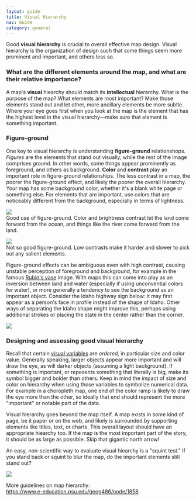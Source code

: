 ```yaml
---
layout: guide
title: Visual Hierarchy
nav: Guide
category: general
---
```


Good **visual hierarchy** is crucial to overall effective map design. Visual hierarchy is the organization of design such that some things seem more prominent and important, and others less so.

### What are the different elements around the map, and what are their relative importance?

A map's **visual** hiearchy should match its **intellectual** hierarchy. What is the purpose of the map? What elements are most important? Make those elements stand out and let other, more ancillary elements be more subtle. Where your eye goes first when you look at the map is the element that has the highest level in the visual hierarchy—make sure that element is something important.

### Figure-ground

One key to visual hierarchy is understanding **figure-ground** relationshops. _Figures_ are the elements that stand out visually, while the rest of the image comprises _ground_. In other words, some things appear prominently as foreground, and others as background. **Color** and **contrast** play an important role in figure-ground relationships. The less contrast in a map, the poorer the figure-ground effect, and likely the poorer the overall hierarchy. Your map has some background color, whether it's a blank white page or something else. For elements that are important, use colors that are noticeably different from the background, especially in terms of lightness.

![]({{site.baseurl}}/guide/images/figure_ground_good.jpg)  
<span class="caption">Good use of figure-ground. Color and brightness contrast let the land come forward from the ocean, and things like the river come forward from the land.</span>

![]({{site.baseurl}}/guide/images/figure_ground_bad.jpg)  
<span class="caption">Not so good figure-ground. Low contrasts make it harder and slower to pick out any salient elements.</span>

Figure-ground effects can be ambiguous even with high contrast, causing unstable perception of foreground and background, for example in the famous [Rubin's vase](https://en.wikipedia.org/wiki/Rubin_vase) image. With maps this can come into play as an inversion between land and water (especially if using unconvential colors for water), or more generally a tendency to see the background as an important object. Consider the Idaho highway sign below: it may first appear as a person's face in profile instead of the shape of Idaho. Other ways of separating the Idaho shape might improve this, perhaps using additional strokes or placing the state in the center rather than the corner.

![]({{site.baseurl}}/guide/images/idaho_highway.png)  

### Designing and assessing good visual hierarchy

Recall that certain [visual variables](../visual-variables) are _ordered_, in particular size and color value. Generally speaking, larger objects appear more important and will draw the eye, as will darker objects (assuming a light background). If something is important, or repesents something that literally is big, make its symbol bigger and bolder than others. Keep in mind the impact of size and color on hierarchy when using those variables to symbolize numerical data. For example in a choropleth map, one end of the color ramp is likely to draw the eye more than the other, so ideally that end should represent the more "important" or notable part of the data.

Visual hierarchy goes beyond the map itself. A map exists in some kind of page, be it paper or on the web, and likely is surrounded by supporting elements like titles, text, or charts. This overall layout should have an appropriate hiearchy too. If the map is the most important part of the story, it should be as large as possible. Skip that gigantic north arrow!

An easy, non-scientific way to evaluate visual hiearchy is a "squint test." If you stand back or squint to blur the map, do the important elements still stand out?

![]({{site.baseurl}}/guide/images/squint.png)

More guidelines on map hierarchy:  
https://www.e-education.psu.edu/geog486/node/1858